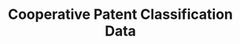 ---
layout: default
bigquery: https://console.cloud.google.com/bigquery?p=patents-public-data&d=cpc&page=dataset
citation: '“Cooperative Patent Classification” by the EPO and USPTO, for public use. '
contributors: EPO, USPTO
cost: None
description: Cooperative Patent Classification Data contains the scheme and definitions
  of the Cooperative Patent Classification system for classifying patent documents.
  The CPC is the result of a partnership between the EPO and the USPTO in their joint
  effort to develop a common, internationally compatible classification system for
  technical documents, in particular patent publications, which will be used by both
  offices in the patent granting process
documentation: https://www.cooperativepatentclassification.org/cpcSchemeAndDefinitions
last_edit: Mon, 04 Apr 2022 19:07:06 GMT
location: https://www.cooperativepatentclassification.org/index
maintained_by: USPTO, EPO
schema_fields: '[''limiting_references'', ''application_references'', ''status'',
  ''title_full'', ''ipc_concordant'', ''level'', ''symbol'', ''limitingReferences'',
  ''definition'', ''synonyms'', ''titleFull'', ''parents'', ''residualReferences'',
  ''title_part'', ''childGroups'', ''notAllocatable'', ''additional_only'', ''glossary'',
  ''applicationReferences'', ''child_groups'', ''not_allocatable'', ''ipcConcordant'',
  ''informative_references'', ''sizeCache'', ''residual_references'', ''date_revised'',
  ''children'', ''titlePart'', ''breakdown_code'', ''dateRevised'', ''informativeReferences'',
  ''breakdownCode'']'
shortname: cooperative_patent_classification
tags:
- patents
- science
title: Cooperative Patent Classification Data
uuid: 984374a7-16e9-4b35-9445-458daceb01bf
---